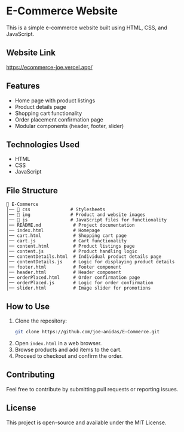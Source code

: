 # E-Commerce Website

This is a simple e-commerce website built using HTML, CSS, and JavaScript.
## Website Link
https://ecommerce-joe.vercel.app/

## Features
- Home page with product listings
- Product details page
- Shopping cart functionality
- Order placement confirmation page
- Modular components (header, footer, slider)

## Technologies Used
- HTML
- CSS
- JavaScript

## File Structure
```
📁 E-Commerce
│── 📁 css               # Stylesheets
│── 📁 img               # Product and website images
│── 📁 js                # JavaScript files for functionality
│── README.md            # Project documentation
│── index.html           # Homepage
│── cart.html            # Shopping cart page
│── cart.js              # Cart functionality
│── content.html         # Product listings page
│── content.js           # Product handling logic
│── contentDetails.html  # Individual product details page
│── contentDetails.js    # Logic for displaying product details
│── footer.html          # Footer component
│── header.html          # Header component
│── orderPlaced.html     # Order confirmation page
│── orderPlaced.js       # Logic for order confirmation
│── slider.html          # Image slider for promotions
```

## How to Use
1. Clone the repository:
   ```sh
   git clone https://github.com/joe-anidas/E-Commerce.git
   ```
2. Open `index.html` in a web browser.
3. Browse products and add items to the cart.
4. Proceed to checkout and confirm the order.

## Contributing
Feel free to contribute by submitting pull requests or reporting issues.

## License
This project is open-source and available under the MIT License.

